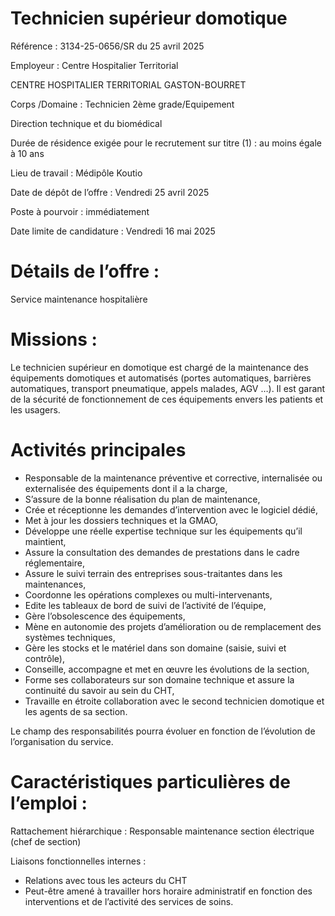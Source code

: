 # Technicien supérieur domotique

Référence : 3134-25-0656/SR du 25 avril 2025

Employeur : Centre Hospitalier Territorial

CENTRE HOSPITALIER TERRITORIAL GASTON-BOURRET

Corps /Domaine : Technicien 2ème grade/Equipement

Direction technique et du biomédical

Durée de résidence exigée pour le recrutement sur titre (1) : au moins égale à 10 ans

Lieu de travail : Médipôle Koutio

Date de dépôt de l’offre : Vendredi 25 avril 2025

Poste à pourvoir : immédiatement

Date limite de candidature : Vendredi 16 mai 2025

# Détails de l’offre :

Service maintenance hospitalière

# Missions :

Le technicien supérieur en domotique est chargé de la maintenance des équipements domotiques et automatisés (portes automatiques, barrières automatiques, transport pneumatique, appels malades, AGV …). Il est garant de la sécurité de fonctionnement de ces équipements envers les patients et les usagers.

# Activités principales

- Responsable de la maintenance préventive et corrective, internalisée ou externalisée des équipements dont il a la charge,
- S’assure de la bonne réalisation du plan de maintenance,
- Crée et réceptionne les demandes d’intervention avec le logiciel dédié,
- Met à jour les dossiers techniques et la GMAO,
- Développe une réelle expertise technique sur les équipements qu’il maintient,
- Assure la consultation des demandes de prestations dans le cadre réglementaire,
- Assure le suivi terrain des entreprises sous-traitantes dans les maintenances,
- Coordonne les opérations complexes ou multi-intervenants,
- Edite les tableaux de bord de suivi de l’activité de l’équipe,
- Gère l’obsolescence des équipements,
- Mène en autonomie des projets d’amélioration ou de remplacement des systèmes techniques,
- Gère les stocks et le matériel dans son domaine (saisie, suivi et contrôle),
- Conseille, accompagne et met en œuvre les évolutions de la section,
- Forme ses collaborateurs sur son domaine technique et assure la continuité du savoir au sein du CHT,
- Travaille en étroite collaboration avec le second technicien domotique et les agents de sa section.

Le champ des responsabilités pourra évoluer en fonction de l’évolution de l’organisation du service.

# Caractéristiques particulières de l’emploi :

Rattachement hiérarchique : Responsable maintenance section électrique (chef de section)

Liaisons fonctionnelles internes :

- Relations avec tous les acteurs du CHT
- Peut-être amené à travailler hors horaire administratif en fonction des interventions et de l’activité des services de soins.
